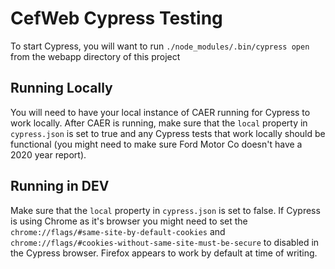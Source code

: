 # CefWeb Cypress Testing

To start Cypress, you will want to run `./node_modules/.bin/cypress open` from the webapp directory of this project

## Running Locally

You will need to have your local instance of CAER running for Cypress to work locally. After CAER is running, make sure that the `local` property in `cypress.json` is set to true and any Cypress tests that work locally should be functional (you might need to make sure Ford Motor Co doesn't have a 2020 year report).

## Running in DEV

Make sure that the `local` property in `cypress.json` is set to false. If Cypress is using Chrome as it's browser you might need to set the `chrome://flags/#same-site-by-default-cookies` and `chrome://flags/#cookies-without-same-site-must-be-secure` to disabled in the Cypress browser. Firefox appears to work by default at time of writing.
